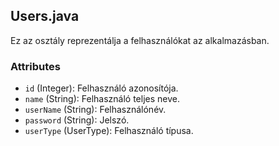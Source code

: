 ## Users.java

Ez az osztály reprezentálja a felhasználókat az alkalmazásban.

### Attributes
- `id` (Integer): Felhasználó azonosítója.
- `name` (String): Felhasználó teljes neve.
- `userName` (String): Felhasználónév.
- `password` (String): Jelszó.
- `userType` (UserType): Felhasználó típusa.